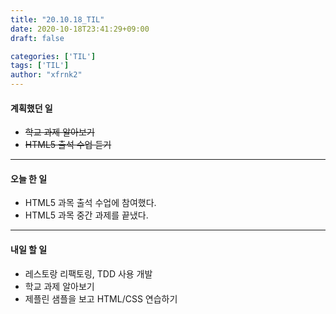 ```yaml
---
title: "20.10.18_TIL"
date: 2020-10-18T23:41:29+09:00
draft: false

categories: ['TIL']
tags: ['TIL']
author: "xfrnk2"
---
```

#### 계획했던 일
+ ~~학교 과제 알아보기~~
+ ~~HTML5 출석 수업 듣기~~
---
#### 오늘 한 일
+ HTML5 과목 출석 수업에 참여했다.
+ HTML5 과목 중간 과제를 끝냈다.
---   
#### 내일 할 일 
+ 레스토랑 리팩토링, TDD 사용 개발
+ 학교 과제 알아보기
+ 제플린 샘플을 보고 HTML/CSS 연습하기